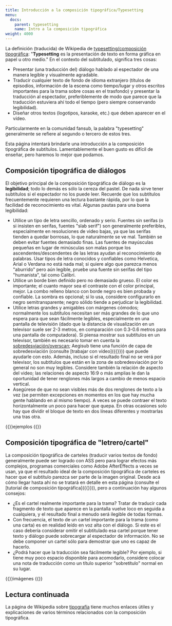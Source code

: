 ```yaml
---
title: Introducción a la composición tipográfica/Typesetting
menu:
  docs:
    parent: typesetting
    name: Intro a la composición tipográfica
weight: 4000
---
```


La definición (traducida) de Wikipedia de
[typesetting/composición tipográfica](http://en.wikipedia.org/wiki/Typesetting): "**Typesetting** es la presentación de texto en forma gráfica en papel u otro medio." En el contexto del subtitulado, significa tres cosas:

- Presentar (una traducción del) diálogo hablado al espectador de una manera legible y visualmente agradable.
- Traducir cualquier texto de fondo de idioma extranjero (títulos de episodios, información de la escena como tiempo/lugar y otros escritos importantes para la trama sobre cosas en el trasfondo) y presentar la traducción al espectador, preferiblemente de modo que parece que la traducción estuviera ahí todo el tiempo (pero siempre conservando legibilidad).
- Diseñar otros textos (logotipos, karaoke, etc.) que deben aparecer en el vídeo.

Particularmente en la comunidad fansub, la palabra "typesetting" generalmente se refiere al segundo o tercero de estos tres.

Esta página intentará brindarle una introducción a la composición tipográfica de subtítulos.
Lamentablemente el buen gusto es difícil de enseñar, pero haremos lo mejor que podamos.

## Composición tipográfica de diálogos

El objetivo principal de la composición tipográfica de diálogo es la **legibilidad**; todo lo demás es sólo la cereza del pastel. De nada sirve tener subtítulos si el espectador no los puede leer. Recuerde que los subtítulos frecuentemente requieren una lectura bastante rápida,
por lo que la facilidad de reconocimiento es vital. Algunas pautas para una buena legibilidad:

- Utilice un tipo de letra sencillo, ordenado y serio. Fuentes sin serifas (o si insisten en serifas, fuentes "slab serif") son generalmente preferibles, especialmente en resoluciones de video bajas, ya que las serifas tienden a quedar borrosas, lo que naturalmente se ve mal. También se deben evitar fuentes demasiado finas. Las fuentes de mayúsculas pequeñas en lugar de minúsculas son malas porque los ascendentes/descendentes de las letras ayudan al reconocimiento de palabras. Usar tipos de letra conocidos y confiables como Helvetica, Arial o Verdana no está nada mal; si quiere algo que parezca menos "aburrido" pero aún legible, pruebe una fuente sin serifas del tipo "humanista", tal como Calibri.
- Utilice un borde bien definido pero no demasiado grueso. El color es importante; el cuanto mayor sea el contraste con el color principal, mejor. La combo relleno blanco con borde negro es bien probada y confiable. La sombra es opcional; si lo usa, considere configurarlo en negro semitransparente; negro sólido tiende a perjudicar la legibilidad.
- Utilice letras grandes y amigables con márgenes cómodos; normalmente los subtítulos necesitan ser más grandes de lo que uno espera para que sean fácilmente legibles, especialmente en una pantalla de televisión (dado que la distancia de visualización en un televisor suele ser 2-3 metros, en comparación con 0.3-0.6 metros para una pantalla de computadora). Si piensa mostrar sus subtítulos en un televisor, también es necesario tomar en cuenta la [sobredesviación/overscan](http://en.wikipedia.org/wiki/Overscan); Aegisub tiene una función de capa de sobredesviación (consulte [trabajar con vídeo]({{<relref path="Video#relacionado-con-muestrapantalla">}})) que puede ayudarle con esto. Además, incluso si el resultado final no se verá por televisor, los subtítulos que están en la zona de sobredesviación por lo general no son muy legibles. Considere también la relación de aspecto del video; las relaciones de aspecto 16:9 o más amplias le dan la oportunidad de tener renglones más largos a cambio de menos espacio vertical.
- Asegúrese de que no sean visibles más de dos renglones de texto a la vez (se permiten excepciones en momentos en los que hay mucha gente hablando en al mismo tiempo). A veces se puede contraer el texto horizontalmente un poco para hacer que quepa. En otras ocasiones solo hay que dividir el bloque de texto en dos líneas diferentes y mostrarlas una tras otra.

{{<todo>}}ejemplos {{</todo>}}

## Composición tipográfica de "letrero/cartel"

La composición tipográfica de carteles (traducir varios textos de fondo) generalmente puede ser logrado con ASS pero para lograr efectos más complejos, programas comerciales como Adobe AfterEffects a veces se usan, ya que el resultado ideal de la composición tipográfica de carteles es hacer que el subtítulo parezca ser parte de la imagen original. Desde acá cómo llegar hasta ahí no se tratará en detalle en esta página (consulte el [tutorial de composición tipográfica]({{<relref path="Visual_Typesetting" lang="en">}})), pero a continuación hay algunos consejos:

- ¿Es el cartel realmente importante para la trama? Tratar de traducir cada fragmento de texto que aparece en la pantalla vuelve loco en seguida a cualquiera, y el resultado final a menudo será ilegible de todas formas.
- Con frecuencia, el texto de un cartel importante para la trama (como una carta) es en realidad leído en voz alta con el diálogo. Si este es el caso debería considerar omitir el subtitulado esa cartel porque tener texto y diálogo puede sobrecargar al espectador de información. No se debe componer un cartel sólo para demostrar que uno es capaz de hacerlo.
- ¿Podrá hacer que la traducción sea fácilmente legible? Por ejemplo, si tiene muy poco espacio disponible para acomodarlo, considere colocar una nota de traducción como un título superior "sobretítulo" normal en su lugar.

{{<todo>}}imágenes {{</todo>}}

## Lectura continuada

La página de Wikipedia sobre [tipografía](http://en.wikipedia.org/wiki/Typography) tiene muchos enlaces útiles y explicaciones de varios términos relacionados con la composición tipográfica.
